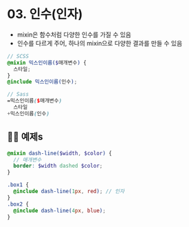 # 03. 인수(인자)

- mixin은 함수처럼 다양한 인수를 가질 수 있음
- 인수를 다르게 주어, 하나의 mixin으로 다양한 결과를 만들 수 있음

```scss
// SCSS
@mixin 믹스인이름($매개변수) {
  스타일;
}
@include 믹스인이름(인수);

// Sass
=믹스인이름($매개변수)
  스타일
+믹스인이름(인수)
```

## 👩‍💻 예제s

```scss
@mixin dash-line($width, $color) {
  // 매개변수
  border: $width dashed $color;
}

.box1 {
  @include dash-line(1px, red); // 인자
}
.box2 {
  @include dash-line(4px, blue);
}
```
